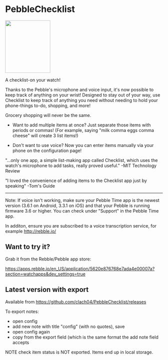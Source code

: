 # PebbleChecklist

<img src="demo_animation.gif" width="144" height="168">

A checklist-on your watch!


Thanks to the Pebble's microphone and voice input, it's now possible to keep track of anything on your wrist! Designed to stay out of your way, use Checklist to keep track of anything you need without needing to hold your phone-things to-do, shopping, and more!


Grocery shopping will never be the same.


- Want to add multiple items at once? Just separate those items with periods or commas! (For example, saying "milk comma eggs comma cheese" will create 3 list items!)


- Don't want to use voice? Now you can enter items manually via your phone on the configuration page!



"...only one app, a simple list-making app called Checklist, which uses the watch's microphone to add tasks, really proved useful."
-MIT Technology Review

"I loved the convenience of adding items to the Checklist app just by speaking"
-Tom's Guide


******

Note: If voice isn't working, make sure your Pebble Time app is the newest version (3.6.1 on Android,  3.3.1 on iOS) and that your Pebble is running firmware 3.6 or higher. You can check under "Support" in the Pebble Time app.

In additon, ensure you are subscribed to a voice transcription service, for example http://rebble.io/


## Want to try it?

Grab it from the Rebble/Pebble app store:

https://apps.rebble.io/en_US/application/5620e876768e7ada4e00007a?section=watchapps&dev_settings=true

## Latest version with export

Available from https://github.com/clach04/PebbleChecklist/releases

To export notes:

  * open config
  * add new note with title "config" (with no quotes), save
  * open config again
  * copy from the export field (which is the same format the add note field accepts

NOTE check item status is NOT exported. Items end up in local storage.
